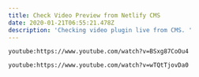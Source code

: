 ```yaml
---
title: Check Video Preview from Netlify CMS
date: 2020-01-21T06:55:21.478Z
description: 'Checking video plugin live from CMS. '
---
```

`youtube:https://www.youtube.com/watch?v=BSxg87CoOu4`

`youtube:https://www.youtube.com/watch?v=wTQtTjovDa0`
